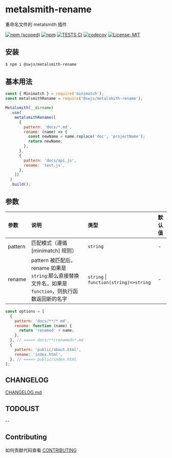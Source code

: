 # metalsmith-rename

重命名文件的 metalsmith 插件

[![npm (scoped)](https://img.shields.io/npm/v/@swjs/metalsmith-rename)](https://www.npmjs.com/package/@swjs/metalsmith-rename)
[![npm](https://img.shields.io/npm/dw/@swjs/metalsmith-rename)](https://www.npmjs.com/package/@swjs/metalsmith-rename)
[![TESTS CI](https://github.com/MrSeaWave/metalsmith-rename/actions/workflows/tests.yml/badge.svg?branch=main&event=push)](https://github.com/MrSeaWave/metalsmith-rename/actions/workflows/tests.yml)
[![codecov](https://codecov.io/gh/MrSeaWave/metalsmith-rename/branch/main/graph/badge.svg?token=u4OCGK2Cuw)](https://codecov.io/gh/MrSeaWave/metalsmith-rename)
[![License: MIT](https://img.shields.io/badge/License-MIT-blue)](https://opensource.org/licenses/MIT)

## 安装

```bash
$ npm i @swjs/metalsmith-rename
```

## 基本用法

```js
const { Minimatch } = require('minimatch');
const metalsmithRename = require('@swjs/metalsmith-rename');

Metalsmith(__dirname)
  .use(
    metalsmithRename([
      {
        pattern: 'docs/*.md',
        rename: (name) => {
          const newName = name.replace('doc', 'projectName');
          return newName;
        },
      },
      {
        pattern: 'docs/api.js',
        rename: 'test.js',
      },
    ])
  )
  .build();
```

## 参数

| 参数    | 说明                                                                                                 | 类型                                   | 默认值 |
| :------ | :--------------------------------------------------------------------------------------------------- | :------------------------------------- | :----- |
| pattern | 匹配模式（遵循 [minimatch] 规则）                                                                    | `string`                               | -      |
| rename  | pattern 被匹配后，rename 如果是`string`:那么直接替换文件名，如果是`function`，则执行函数返回新的名字 | `string` \| `function(string)=>string` | -      |

```js
const options = [
  {
    pattern: 'docs/**/*.md',
    rename: function (name) {
      return 'renamed' + name;
    },
  }, // ====> docs/**/renamed+*.md
  {
    pattern: 'public/about.html',
    rename: 'index.html',
  }, // ====> public/index.html
];
```

## CHANGELOG

[CHANGELOG.md](https://github.com/MrSeaWave/metalsmith-rename/blob/main/CHANGELOG.md)

## TODOLIST

--

## Contributing

如何贡献代码查看 [CONTRIBUTING](https://github.com/MrSeaWave/metalsmith-rename/blob/main/CONTRIBUTING.md)
